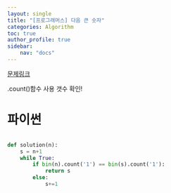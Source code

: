 ```yaml
---
layout: single
title: "[프로그래머스] 다음 큰 숫자"
categories: Algorithm
toc: true
author_profile: true
sidebar:
    nav: "docs"
---
```


[문제링크](https://school.programmers.co.kr/learn/courses/30/lessons/12911)

.count()함수 사용 갯수 확인!

# 파이썬
```python

def solution(n):
    s = n+1
    while True:
        if bin(n).count('1') == bin(s).count('1'):
            return s
        else:
            s+=1
        
    
    
```